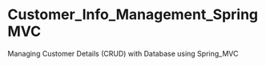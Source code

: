 # Customer_Info_Management_SpringMVC
Managing Customer Details (CRUD) with Database using Spring_MVC
